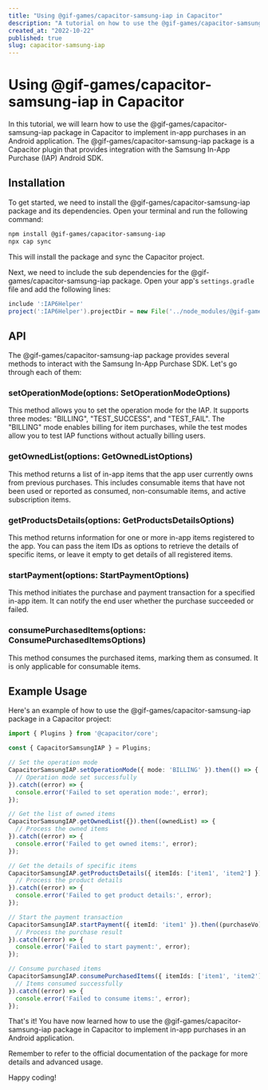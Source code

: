 ```yaml
---
title: "Using @gif-games/capacitor-samsung-iap in Capacitor"
description: "A tutorial on how to use the @gif-games/capacitor-samsung-iap package in Capacitor"
created_at: "2022-10-22"
published: true
slug: capacitor-samsung-iap
---
```


# Using @gif-games/capacitor-samsung-iap in Capacitor

In this tutorial, we will learn how to use the @gif-games/capacitor-samsung-iap package in Capacitor to implement in-app purchases in an Android application. The @gif-games/capacitor-samsung-iap package is a Capacitor plugin that provides integration with the Samsung In-App Purchase (IAP) Android SDK.

## Installation

To get started, we need to install the @gif-games/capacitor-samsung-iap package and its dependencies. Open your terminal and run the following command:

```bash
npm install @gif-games/capacitor-samsung-iap
npx cap sync
```

This will install the package and sync the Capacitor project.

Next, we need to include the sub dependencies for the @gif-games/capacitor-samsung-iap package. Open your app's `settings.gradle` file and add the following lines:

```gradle
include ':IAP6Helper'
project(':IAP6Helper').projectDir = new File('../node_modules/@gif-games/capacitor-samsung-iap/android/IAP6Helper')
```

## API

The @gif-games/capacitor-samsung-iap package provides several methods to interact with the Samsung In-App Purchase SDK. Let's go through each of them:

### setOperationMode(options: SetOperationModeOptions)

This method allows you to set the operation mode for the IAP. It supports three modes: "BILLING", "TEST_SUCCESS", and "TEST_FAIL". The "BILLING" mode enables billing for item purchases, while the test modes allow you to test IAP functions without actually billing users.

### getOwnedList(options: GetOwnedListOptions)

This method returns a list of in-app items that the app user currently owns from previous purchases. This includes consumable items that have not been used or reported as consumed, non-consumable items, and active subscription items.

### getProductsDetails(options: GetProductsDetailsOptions)

This method returns information for one or more in-app items registered to the app. You can pass the item IDs as options to retrieve the details of specific items, or leave it empty to get details of all registered items.

### startPayment(options: StartPaymentOptions)

This method initiates the purchase and payment transaction for a specified in-app item. It can notify the end user whether the purchase succeeded or failed.

### consumePurchasedItems(options: ConsumePurchasedItemsOptions)

This method consumes the purchased items, marking them as consumed. It is only applicable for consumable items.

## Example Usage

Here's an example of how to use the @gif-games/capacitor-samsung-iap package in a Capacitor project:

```typescript
import { Plugins } from '@capacitor/core';

const { CapacitorSamsungIAP } = Plugins;

// Set the operation mode
CapacitorSamsungIAP.setOperationMode({ mode: 'BILLING' }).then(() => {
  // Operation mode set successfully
}).catch((error) => {
  console.error('Failed to set operation mode:', error);
});

// Get the list of owned items
CapacitorSamsungIAP.getOwnedList({}).then((ownedList) => {
  // Process the owned items
}).catch((error) => {
  console.error('Failed to get owned items:', error);
});

// Get the details of specific items
CapacitorSamsungIAP.getProductsDetails({ itemIds: ['item1', 'item2'] }).then((productList) => {
  // Process the product details
}).catch((error) => {
  console.error('Failed to get product details:', error);
});

// Start the payment transaction
CapacitorSamsungIAP.startPayment({ itemId: 'item1' }).then((purchaseVo) => {
  // Process the purchase result
}).catch((error) => {
  console.error('Failed to start payment:', error);
});

// Consume purchased items
CapacitorSamsungIAP.consumePurchasedItems({ itemIds: ['item1', 'item2'] }).then(() => {
  // Items consumed successfully
}).catch((error) => {
  console.error('Failed to consume items:', error);
});
```

That's it! You have now learned how to use the @gif-games/capacitor-samsung-iap package in Capacitor to implement in-app purchases in an Android application.

Remember to refer to the official documentation of the package for more details and advanced usage.

Happy coding!